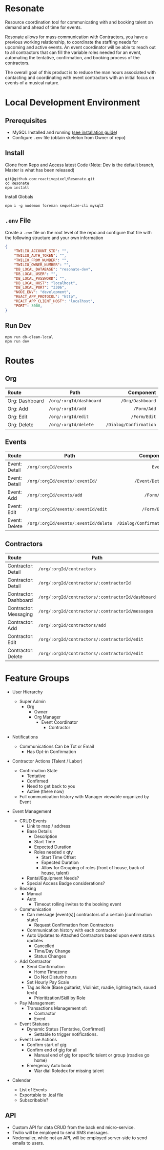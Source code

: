 # Resonate

Resource coordination tool for communicating with and booking talent on demand and ahead of time for events.

Resonate allows for mass communication with Contractors, you have a previous working relationship, to coordinate the staffing needs for upcoming and active events. An event coordinator will be able to reach out to all contractors that can fill the variable roles needed for an event, automating the tentative, confirmation, and booking process of the contractors. 

The overall goal of this product is to reduce the man hours associated with contacting and coordinating with event contractors with an initial focus on events of a musical nature.

# Local Development Environment

## Prerequisites

* MySQL Installed and running ([see installation guide](https://mariadb.com/kb/en/library/installing-mariadb-on-macos-using-homebrew/))
* Configure `.env` file (obtain skeleton from Owner of repo)

## Install

Clone from Repo and Access latest Code (Note: Dev is the default branch, Master is what has been released)

```
git@github.com:reactivepixel/Resonate.git
cd Resonate
npm install
```

Install Globals

```
npm i -g nodemon foreman sequelize-cli mysql2
```

## `.env` File

Create a `.env` file on the root level of the repo and configure that file with the following structure and your own information

```json
{
    "TWILIO_ACCOUNT_SID": "",
    "TWILIO_AUTH_TOKEN": "",
    "TWILIO_FROM_NUMBER": "",
    "TWILIO_OWNER_NUMBER": "",
    "DB_LOCAL_DATABASE": "resonate-dev",
    "DB_LOCAL_USER": "",
    "DB_LOCAL_PASSWORD": "",
    "DB_LOCAL_HOST": "localhost",
    "DB_LOCAL_PORT": "3306",
    "NODE_ENV": "development",
    "REACT_APP_PROTOCOL": "http",
    "REACT_APP_CLIENT_HOST": "localhost",
    "PORT": 3000,
}
```

## Run Dev

```
npm run db-clean-local
npm run dev
```

# Routes

## Org

| Route | Path | Component |
|:----|----|----:|
| Org: Dashboard | `/org/:orgId/dashboard`| `/Org/Dashboard`|
| Org: Add| `/org/:orgId/add`| `/Form/Add`|
| Org: Edit | `/org/:orgId/edit`| `/Form/Edit`|
| Org: Delete | `/org/:orgId/delete`| `/Dialog/Confirmation`|


## Events

| Route | Path | Component |
|:----|----|----:|
| Event: Detail | `/org/:orgId/events`| `Events`|
| Event: Detail | `/org/:orgId/events/:eventId/`| `/Event/Detail`|
| Event: Add | `/org/:orgId/events/add`| `/Form/Add`|
| Event: Edit | `/org/:orgId/events/:eventId/edit`| `/Form/Edit`|
| Event: Delete | `/org/:orgId/events/:eventId/delete`| `/Dialog/Confirmation`|


## Contractors
| Route | Path | Component |
|:----|----|----:|
| Contractor: Detail | `/org/:orgId/contractors`| `Contractors`|
| Contractor: Detail | `/org/:orgId/contractors/:contractorId`| `/Form/Add`|
| Contractor: Dashboard | `/org/:orgId/contractors/:contractorId/dashboard`| `/Contractor/Dashboard`|
| Contractor: Messaging | `/org/:orgId/contractors/:contractorId/messages`| `/Contractor/Messages`|
| Contractor: Add | `/org/:orgId/contractors/add`| `/Form/Add`|
| Contractor: Edit | `/org/:orgId/contractors/:contractorId/edit`| `/Form/Edit`|
| Contractor: Delete | `/org/:orgId/contractors/:contractorId/edit`| `/Dialog/Confirm`|

# Feature Groups

* User Hierarchy
  * Super Admin
    * Org
      * Owner
      * Org Manager
        * Event Coordinator
          * Contractor

* Notifications
  * Communications Can be Txt or Email
    * Has Opt-in Confirmation

* Contractor Actions (Talent / Labor)
  * Confirmation State
    * Tentative
    * Confirmed
    * Need to get back to you
    * Active (there now)
  * Full communication history with Manager viewable organized by Event

* Event Management
  * CRUD Events
    * Link to map / address
    * Base Details
      * Description
      * Start Time
      * Expected Duration
      * Roles needed x qty
        * Start Time Offset
        * Expected Duration
        * Allow for Grouping of roles (front of house, back of house, talent)
    * Rental/Equipment Needs?
    * Special Access Badge considerations?
  * Booking
    * Manual
    * Auto
      * Timeout rolling invites to the booking event
  * Communication
    * Can message [event(s)] contractors of a certain [confirmation state]
      * Request Confirmation from Contractors
    * Communication history with each contractor
    * Auto Updates to Attached Contractors based upon event status updates
      * Cancelled
      * Time/Day Change
      * Status Changes
  * Add Contractor
    * Send Confirmation
        * Home Timezone
        * Do Not Disturb hours
    * Set Hourly Pay Scale 
    * Tag as Role (Base guitarist, Violinist, roadie, lighting tech, sound tech)
      * Prioritization/Skill by Role
  * Pay Management
    * Transactions Management of:
      * Contractor
      * Event
  * Event Statuses
    * Dynamic Status [Tentative, Confirmed]
      * Settable to trigger notifications.
  * Event Live Actions
    * Confirm start of gig
    * Confirm end of gig for all
      * Manual end of gig for specific talent or group (roadies go home)
    * Emergency Auto book
      * War dial Rolodex for missing talent

* Calendar
  * List of Events
  * Exportable to .ical file
  * Subscribable?

## API

* Custom API for data CRUD from the back end micro-service.
* Twilio will be employed to send SMS messages.
* Nodemailer, while not an API, will be employed server-side to send emails to users.
